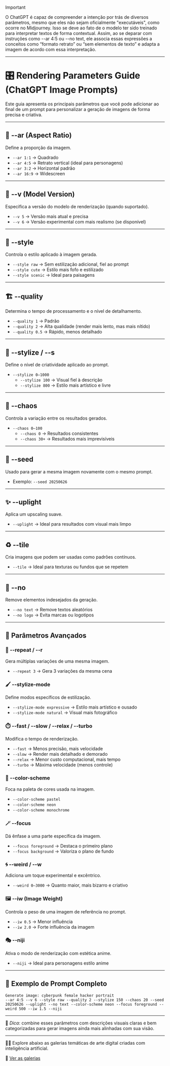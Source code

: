 > [!IMPORTANT]
> O ChatGPT é capaz de compreender a intenção por trás de diversos parâmetros, mesmo que eles não sejam oficialmente "executáveis", como ocorre no Midjourney. Isso se deve ao fato de o modelo ter sido treinado para interpretar textos de forma contextual. Assim, ao se deparar com instruções como --ar 4:5 ou --no text, ele associa essas expressões a conceitos como “formato retrato” ou “sem elementos de texto” e adapta a imagem de acordo com essa interpretação.

---

# 🎛️ Rendering Parameters Guide (ChatGPT Image Prompts)

Este guia apresenta os principais parâmetros que você pode adicionar ao final de um prompt para personalizar a geração de imagens de forma precisa e criativa.

---

## 📐 --ar (Aspect Ratio)
Define a proporção da imagem.

- `--ar 1:1` → Quadrado  
- `--ar 4:5` → Retrato vertical (ideal para personagens)  
- `--ar 3:2` → Horizontal padrão  
- `--ar 16:9` → Widescreen  

---

## 🧠 --v (Model Version)
Especifica a versão do modelo de renderização (quando suportado).

- `--v 5` → Versão mais atual e precisa  
- `--v 6` → Versão experimental com mais realismo (se disponível)  

---

## 🧼 --style
Controla o estilo aplicado à imagem gerada.

- `--style raw` → Sem estilização adicional, fiel ao prompt  
- `--style cute` → Estilo mais fofo e estilizado  
- `--style scenic` → Ideal para paisagens  

---

## 🏗️ --quality
Determina o tempo de processamento e o nível de detalhamento.

- `--quality 1` → Padrão  
- `--quality 2` → Alta qualidade (render mais lento, mas mais nítido)  
- `--quality 0.5` → Rápido, menos detalhado  

---

## 🎨 --stylize / --s
Define o nível de criatividade aplicado ao prompt.

- `--stylize 0–1000`  
  - `--stylize 100` → Visual fiel à descrição  
  - `--stylize 800` → Estilo mais artístico e livre  

---

## 🎲 --chaos
Controla a variação entre os resultados gerados.

- `--chaos 0–100`  
  - `--chaos 0` → Resultados consistentes  
  - `--chaos 30+` → Resultados mais imprevisíveis  

---

## 🧬 --seed
Usado para gerar a mesma imagem novamente com o mesmo prompt.

- Exemplo: `--seed 20250626`  

---

## ✨ --uplight
Aplica um upscaling suave.

- `--uplight` → Ideal para resultados com visual mais limpo  

---

## ♻️ --tile
Cria imagens que podem ser usadas como padrões contínuos.

- `--tile` → Ideal para texturas ou fundos que se repetem  

---

## 🚫 --no
Remove elementos indesejados da geração.

- `--no text` → Remove textos aleatórios  
- `--no logo` → Evita marcas ou logotipos  

---

## 🧪 Parâmetros Avançados

### 🔁 --repeat / --r
Gera múltiplas variações de uma mesma imagem.

- `--repeat 3` → Gera 3 variações da mesma cena  

### 🖌️ --stylize-mode
Define modos específicos de estilização.

- `--stylize-mode expressive` → Estilo mais artístico e ousado  
- `--stylize-mode natural` → Visual mais fotográfico  

### ⏱️ --fast / --slow / --relax / --turbo
Modifica o tempo de renderização.

- `--fast` → Menos precisão, mais velocidade  
- `--slow` → Render mais detalhado e demorado  
- `--relax` → Menor custo computacional, mais tempo  
- `--turbo` → Máxima velocidade (menos controle)  

### 🌈 --color-scheme
Foca na paleta de cores usada na imagem.

- `--color-scheme pastel`  
- `--color-scheme neon`  
- `--color-scheme monochrome`  

### 🪄 --focus
Dá ênfase a uma parte específica da imagem.

- `--focus foreground` → Destaca o primeiro plano  
- `--focus background` → Valoriza o plano de fundo  

### 🌀 --weird / --w
Adiciona um toque experimental e excêntrico.

- `--weird 0–3000` → Quanto maior, mais bizarro e criativo  

### 🖼️ --iw (Image Weight)
Controla o peso de uma imagem de referência no prompt.

- `--iw 0.5` → Menor influência  
- `--iw 2.0` → Forte influência da imagem  

### 🎭 --niji
Ativa o modo de renderização com estética anime.

- `--niji` → Ideal para personagens estilo anime  

---

## 🧪 Exemplo de Prompt Completo

```text
Generate image: cyberpunk female hacker portrait  
--ar 4:5 --v 6 --style raw --quality 2 --stylize 150 --chaos 20 --seed 20250626 --uplight --no text --color-scheme neon --focus foreground --weird 500 --iw 1.5 --niji
```

---

📎 _Dica_: combine esses parâmetros com descrições visuais claras e bem categorizadas para gerar imagens ainda mais alinhadas com sua visão.

---

🎨✨ Explore abaixo as galerias temáticas de arte digital criadas com inteligência artificial.

🔗 [Ver as galerias](prompts/)

